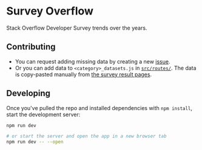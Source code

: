 # Survey Overflow

Stack Overflow Developer Survey trends over the years.

## Contributing

- You can request adding missing data by creating a new [issue](https://github.com/imambungo/surveyoverflow/issues).
- Or you can add data to `<category>_datasets.js` in [`src/routes/`](src/routes/). The data is copy-pasted manually from [the survey result pages](https://survey.stackoverflow.co/).

## Developing

Once you've pulled the repo and installed dependencies with `npm install`, start the development server:

```bash
npm run dev

# or start the server and open the app in a new browser tab
npm run dev -- --open
```